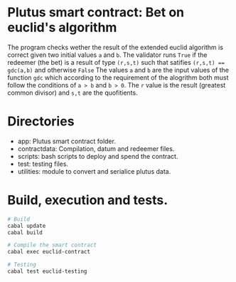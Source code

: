 # Plutus smart contract: Bet on euclid's algorithm 

The program checks wether the result of the extended euclid algorithm is correct given two initial values `a` and 
`b`. The validator runs `True` if the redeemer (the bet) is a result of type `(r,s,t)`  such that satifies
`(r,s,t) == gdc(a,b)` and otherwise `False` The values `a` and `b` are the input values of the function `gdc` which according to the requirement of the alogrithm both must follow the conditions of `a > b` and `b > 0`. The `r` value is the result (greatest common divisor) and `s,t` are the quofitients.

# Directories

* app: Plutus smart contract folder.
* contractdata: Compilation, datum and redeemer files.
* scripts: bash scripts to deploy and spend the contract.
* test: testing files.
* utilities: module to convert and serialice plutus data.

# Build, execution and tests.

```bash
# Build
cabal update
cabal build

# Compile the smart contract
cabal exec euclid-contract

# Testing
cabal test euclid-testing
```
